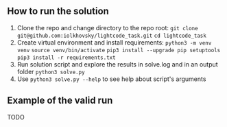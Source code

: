 ## How to run the solution
1. Clone the repo and change directory to the repo root:
`git clone git@github.com:iolkhovsky/lightcode_task.git`
`cd lightcode_task`
2. Create virtual environment and install requirements:
`python3 -m venv venv`
`source venv/bin/activate`
`pip3 install --upgrade pip setuptools`
`pip3 install -r requirements.txt`
3. Run solution script and explore the results in solve.log and in an output folder
`python3 solve.py`
4. Use `python3 solve.py --help` to see help about script's arguments

## Example of the valid run
TODO
